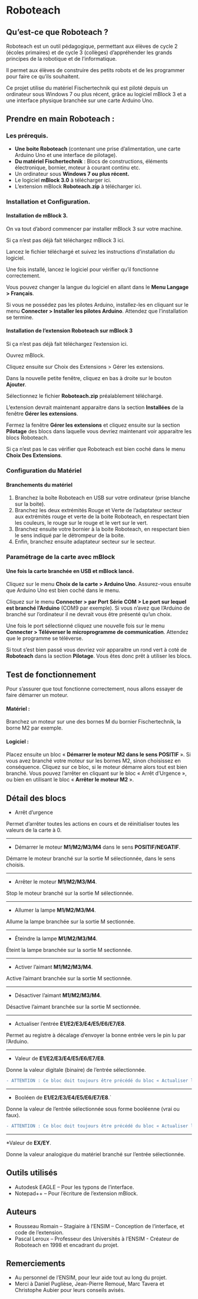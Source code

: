 # Roboteach
## Qu’est-ce que Roboteach ?
 
Roboteach est un outil pédagogique, permettant aux élèves de cycle 2 (écoles primaires) et de cycle 3 (collèges) d’appréhender les grands principes de la robotique et de l’informatique. 

Il permet aux élèves de construire des petits robots et de les programmer pour faire ce qu’ils souhaitent.

Ce projet utilise du matériel Fischertechnik qui est piloté depuis un ordinateur sous Windows 7 ou plus récent, grâce au logiciel mBlock 3 et a une interface physique branchée sur une carte Arduino Uno. 

## Prendre en main Roboteach :
 
### Les prérequis.
* **Une boite Roboteach** (contenant une prise d’alimentation, une carte Arduino Uno et une interface de pilotage).
* **Du matériel Fischertechnik** : Blocs de constructions, éléments électronique, bornier, moteur à courant continu etc.
* Un ordinateur sous **Windows 7 ou plus récent.**
* Le logiciel **mBlock 3.0** à télécharger ici.
* L’extension mBlock **Roboteach.zip** à télécharger ici.

### Installation et Configuration.
#### Installation de mBlock 3.
On va tout d’abord commencer par installer mBlock 3 sur votre machine.

Si ça n’est pas déjà fait téléchargez mBlock 3 ici.

Lancez le fichier téléchargé et suivez les instructions d’installation du logiciel.

Une fois installé, lancez le logiciel pour vérifier qu’il fonctionne correctement.

Vous pouvez changer la langue du logiciel en allant dans le **Menu Langage > Français**.

Si vous ne possédez pas les pilotes Arduino, installez-les en cliquant sur le menu **Connecter > Installer les pilotes Arduino**. Attendez que l’installation se termine.

#### Installation de l’extension Roboteach sur mBlock 3
Si ça n’est pas déjà fait téléchargez l’extension ici.

Ouvrez mBlock.

Cliquez ensuite sur Choix des Extensions > Gérer les extensions.

Dans la nouvelle petite fenêtre, cliquez en bas à droite sur le bouton **Ajouter**.

Sélectionnez le fichier **Roboteach.zip** préalablement téléchargé.

L’extension devrait maintenant apparaitre dans la section **Installées** de la fenêtre **Gérer les extensions**.

Fermez la fenêtre **Gérer les extensions** et cliquez ensuite sur la section **Pilotage** des blocs dans laquelle vous devriez maintenant voir apparaitre les blocs Roboteach.

Si ça n’est pas le cas vérifier que Roboteach est bien coché dans le menu **Choix Des Extensions**.

### Configuration du Matériel
#### Branchements du matériel
1. Branchez la boîte Roboteach en USB sur votre ordinateur (prise blanche sur la boite).
2. Branchez les deux extrémités Rouge et Verte de l’adaptateur secteur aux extrémités rouge et verte de la boite Roboteach, en respectant bien les couleurs, le rouge sur le rouge et le vert sur le vert.
3. Branchez ensuite votre bornier à la boite Roboteach, en respectant bien le sens indiqué par le détrompeur de la boite.
4. Enfin, branchez ensuite adaptateur secteur sur le secteur.

### Paramétrage de la carte avec mBlock
#### Une fois la carte branchée en USB et mBlock lancé.
Cliquez sur le menu **Choix de la carte > Arduino Uno**. Assurez-vous ensuite que Arduino Uno est bien coché dans le menu.

Cliquez sur le menu **Connecter > par Port Série COM > Le port sur lequel est branché l’Arduino** (COM9 par exemple). Si vous n’avez que l’Arduino de branché sur l’ordinateur il ne devrait vous être présenté qu’un choix.

Une fois le port sélectionné cliquez une nouvelle fois sur le menu **Connecter > Téléverser le microprogramme de communication**. Attendez que le programme se téléverse.

Si tout s’est bien passé vous devriez voir apparaitre un rond vert à coté de **Roboteach** dans la section **Pilotage**. Vous êtes donc prêt à utiliser les blocs.

## Test de fonctionnement
 
Pour s’assurer que tout fonctionne correctement, nous allons essayer de faire démarrer un moteur. 
#### Matériel :
Branchez un moteur sur une des bornes M du bornier Fischertechnik, la borne M2 par exemple.
#### Logiciel :
Placez ensuite un bloc « **Démarrer le moteur M2 dans le sens POSITIF** ». Si vous avez branché votre moteur sur les bornes M2, sinon choisissez en conséquence.
Cliquez sur ce bloc, si le moteur démarre alors tout est bien branché. Vous pouvez l’arrêter en cliquant sur le bloc « Arrêt d’Urgence », ou bien en utilisant le bloc « **Arrêter le moteur M2** ».

## Détail des blocs

* Arrêt d’urgence

Permet d’arrêter toutes les actions en cours et de réinitialiser toutes les valeurs de la carte à 0.

---
* Démarrer le moteur **M1/M2/M3/M4** dans le sens **POSITIF/NEGATIF**.

Démarre le moteur branché sur la sortie M sélectionnée, dans le sens choisis.

---
* Arrêter le moteur **M1/M2/M3/M4**.

Stop le moteur branché sur la sortie M sélectionnée.

---
* Allumer la lampe **M1/M2/M3/M4**.

Allume la lampe branchée sur la sortie M sectionnée.

---
* Éteindre la lampe **M1/M2/M3/M4**.

Éteint la lampe branchée sur la sortie M sectionnée.

---
* Activer l’aimant **M1/M2/M3/M4**.

Active l’aimant branchée sur la sortie M sectionnée.

---
* Désactiver l’aimant **M1/M2/M3/M4**.

Désactive l’aimant branchée sur la sortie M sectionnée.

---
* Actualiser l’entrée **E1/E2/E3/E4/E5/E6/E7/E8**.

Permet au registre à décalage d’envoyer la bonne entrée vers le pin lu par l’Arduino.

---
* Valeur de **E1/E2/E3/E4/E5/E6/E7/E8**.

Donne la valeur digitale (binaire) de l’entrée sélectionnée.

```diff
- ATTENTION : Ce bloc doit toujours être précédé du bloc « Actualiser l’entrée E ». Et les entrées des deux blocs doivent être identiques. Donc si on souhaite lire la valeur de l’entrée E5, je dois sélectionner E5 sur les deux blocs.
```

---

* Booléen de **E1/E2/E3/E4/E5/E6/E7/E8**.`

Donne la valeur de l’entrée sélectionnée sous forme booléenne (vrai ou faux).

```diff
- ATTENTION : Ce bloc doit toujours être précédé du bloc « Actualiser l’entrée E ». Et les entrées des deux blocs doivent être identiques. Donc si on souhaite lire la valeur de l’entrée E5, je dois sélectionner E5 sur les deux blocs.
```

---
*Valeur de **EX/EY**.

Donne la valeur analogique du matériel branché sur l’entrée sélectionnée.

## Outils utilisés

*	Autodesk EAGLE – Pour les typons de l’interface.
*	Notepad++ – Pour l’écriture de l’extension mBlock.

## Auteurs

*	Rousseau Romain – Stagiaire à l’ENSIM – Conception de l’interface, et code de l’extension.
*	Pascal Leroux – Professeur des Universités à l’ENSIM - Créateur de Roboteach en 1998 et encadrant du projet.

## Remerciements

*	Au personnel de l’ENSIM, pour leur aide tout au long du projet.
*	Merci à Daniel Puglièse, Jean-Pierre Remoué, Marc Tavera et Christophe Aubier pour leurs conseils avisés.
